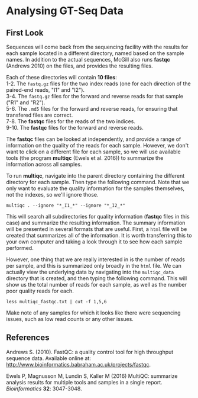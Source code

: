 # Analysing GT-Seq Data

## First Look
Sequences will come back from the sequencing facility with the results for each sample located in a different directory, named based on the sample names. In addition to the actual sequences, McGill also runs **fastqc** (Andrews 2010) on the files, and provides the resulting files.

Each of these directories will contain **10 files**:     
    1-2. The `fastq.gz` files for the two index reads (one for each direction of the paired-end reads, "I1" and "I2").     
    3-4. The `fastq.gz` files for the forward and reverse reads for that sample ("R1" and "R2").     
    5-6. The `.md5` files for the forward and reverse reads, for ensuring that transfered files are correct.     
    7-8. The **fastqc** files for the reads of the two indices.     
    9-10. The **fastqc** files for the forward and reverse reads.      

The **fastqc** files can be looked at independently, and provide a range of information on the quality of the reads for each sample. However, we don't want to click on a different file for each sample, so we will use available tools (the program **multiqc** (Ewels et al. 2016)) to summarize the information across all samples. 

To run **multiqc**, navigate into the parent directory containing the different directory for each sample. Then type the following command. Note that we only want to evaluate the quality information for the samples themselves, not the indexes, so we'll ignore those.
```
multiqc . --ignore "*_I1_*" --ignore "*_I2_*"
```

This will search all subdirectories for quality information (**fastqc** files in this case) and summarize the resulting information. The summary information will be presented in several formats that are useful. First, a `html` file will be created that summarizes all of the information. It is worth transferring this to your own computer and taking a look through it to see how each sample performed. 

However, one thing that we are really interested in is the number of reads per sample, and this is summarized only broadly in the `html` file. We can actually view the underlying data by navigating into the `multiqc_data` directory that is created, and then typing the following command. This will show us the total number of reads for each sample, as well as the number poor quality reads for each.
```
less multiqc_fastqc.txt | cut -f 1,5,6
```

Make note of any samples for which it looks like there were sequencing issues, such as low read counts or any other issues.

## References
Andrews S. (2010). FastQC: a quality control tool for high throughput sequence data. Available online at: http://www.bioinformatics.babraham.ac.uk/projects/fastqc.

Ewels P, Magnusson M, Lundin S, Kaller M (2016) MultiQC: summarize analysis results for multiple tools and samples in a single report. *Bioinformatics* **32**: 3047-3048.
